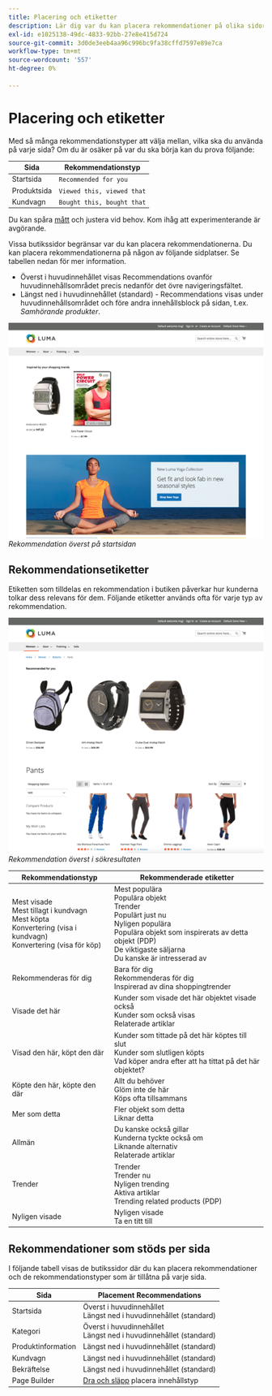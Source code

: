 ```yaml
---
title: Placering och etiketter
description: Lär dig var du kan placera rekommendationer på olika sidor på din webbplats och förslag på etiketter som används ofta för varje rekommendationstyp.
exl-id: e1025138-49dc-4833-92bb-27e8e415d724
source-git-commit: 3d0de3eeb4aa96c996bc9fa38cffd7597e89e7ca
workflow-type: tm+mt
source-wordcount: '557'
ht-degree: 0%

---
```


# Placering och etiketter

Med så många rekommendationstyper att välja mellan, vilka ska du använda på varje sida? Om du är osäker på var du ska börja kan du prova följande:

| Sida | Rekommendationstyp |
|---|---|
| Startsida | `Recommended for you` |
| Produktsida | `Viewed this, viewed that` |
| Kundvagn | `Bought this, bought that` |

Du kan spåra [mått](workspace.md) och justera vid behov. Kom ihåg att experimenterande är avgörande.

Vissa butikssidor begränsar var du kan placera rekommendationerna. Du kan placera rekommendationerna på någon av följande sidplatser. Se tabellen nedan för mer information.

- Överst i huvudinnehållet visas Recommendations ovanför huvudinnehållsområdet precis nedanför det övre navigeringsfältet.
- Längst ned i huvudinnehållet (standard) - Recommendations visas under huvudinnehållsområdet och före andra innehållsblock på sidan, t.ex. _Samhörande produkter_.

![Rekommendationsplacering](assets/storefront-home-page-top.png)
_Rekommendation överst på startsidan_

## Rekommendationsetiketter

Etiketten som tilldelas en rekommendation i butiken påverkar hur kunderna tolkar dess relevans för dem. Följande etiketter används ofta för varje typ av rekommendation.

![Rekommendationsplacering](assets/storefront-search-results-top.png)
_Rekommendation överst i sökresultaten_

| Rekommendationstyp | Rekommenderade etiketter |
|---|---|
| Mest visade<br> Mest tillagt i kundvagn<br>Mest köpta<br>Konvertering (visa i kundvagn)<br>Konvertering (visa för köp) | Mest populära<br>Populära objekt<br>Trender<br>Populärt just nu<br>Nyligen populära<br>Populära objekt som inspirerats av detta objekt (PDP)<br>De viktigaste säljarna<br>Du kanske är intresserad av |
| Rekommenderas för dig | Bara för dig<br>Rekommenderas för dig<br>Inspirerad av dina shoppingtrender |
| Visade det här | Kunder som visade det här objektet visade också<br>Kunder som också visas<br>Relaterade artiklar |
| Visad den här, köpt den där | Kunder som tittade på det här köptes till slut<br>Kunder som slutligen köpts<br>Vad köper andra efter att ha tittat på det här objektet? |
| Köpte den här, köpte den där | Allt du behöver<br>Glöm inte de här<br>Köps ofta tillsammans |
| Mer som detta | Fler objekt som detta<br>Liknar detta |
| Allmän | Du kanske också gillar<br>Kunderna tyckte också om<br>Liknande alternativ<br>Relaterade artiklar |
| Trender | Trender<br>Trender nu<br>Nyligen trending<br>Aktiva artiklar<br>Trending related products (PDP) |
| Nyligen visade | Nyligen visade<br>Ta en titt till |

## Rekommendationer som stöds per sida

I följande tabell visas de butikssidor där du kan placera rekommendationer och de rekommendationstyper som är tillåtna på varje sida.

| Sida | Placement Recommendations |
|---|---|
| Startsida | Överst i huvudinnehållet<br>Längst ned i huvudinnehållet (standard) | Mest visade<br>Mest köpta<br>Mest tillagt i kundvagn<br>Rekommenderas för dig<br>Trender |
| Kategori | Överst i huvudinnehållet<br>Längst ned i huvudinnehållet (standard) | Mest visade<br>Mest köpta<br>Mest tillagt i kundvagn<br>Rekommenderas för dig<br>Trender |
| Produktinformation | Längst ned i huvudinnehållet (standard) | Mest visade<br>Mest köpta<br>Mest tillagt i kundvagn<br>Visade det här, såg du att<br>En titt på det här, köpte det<br>Köpte den här, köpte den där<br>Mer som detta<br>Trender<br>Visuell likhet |
| Kundvagn | Längst ned i huvudinnehållet (standard) | Mest visade<br>Mest köpta<br>Mest tillagt i kundvagn<br>Visade det här, såg du att<br>En titt på det här, köpte det<br>Köpte den här, köpte den där<br>Mer som detta<br>Trender |
| Bekräftelse | Längst ned i huvudinnehållet (standard) | Mest visade<br>Mest köpta<br>Mest tillagt i kundvagn<br>Visade det här, såg du att<br>En titt på det här, köpte det<br>Köpte den här, köpte den där<br>Mer som detta<br>Trender |
| Page Builder | [Dra och släpp](https://experienceleague.adobe.com/docs/commerce-admin/page-builder/add-content/recommendations.html) placera innehållstyp | Mest visade<br>Mest köpta<br>Mest tillagt i kundvagn<br>Rekommenderas för dig<br>Trender |
